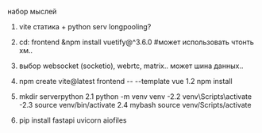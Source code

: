 набор мыслей
1.  vite статика + python serv longpooling?
2.  cd: frontend &npm install vuetify@^3.6.0 #может использовать чтонть хм..
3. выбор  websocket (socketio), webrtc, matrix.. может шина данных..


1. npm create vite@latest frontend -- --template vue
1.2 npm install

2. mkdir serverpython
2.1 python -m venv venv
-2.2 venv\Scripts\activate
-2.3 source venv/bin/activate
2.4 mybash source venv/Scripts/activate

3. pip install fastapi uvicorn aiofiles